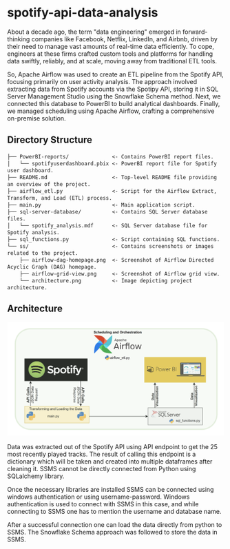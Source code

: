 # spotify-api-data-analysis

About a decade ago, the term "data engineering" emerged in forward-thinking companies like Facebook, Netflix, LinkedIn, and Airbnb, driven by their need to manage vast amounts of real-time data efficiently. To cope, engineers at these firms crafted custom tools and platforms for handling data swiftly, reliably, and at scale, moving away from traditional ETL tools.

So, Apache Airflow was used to create an ETL pipeline from the Spotify API, focusing primarily on user activity analysis. The approach involved extracting data from Spotify accounts via the Spotipy API, storing it in SQL Server Management Studio using the Snowflake Schema method. Next, we connected this database to PowerBI to build analytical dashboards. Finally, we managed scheduling using Apache Airflow, crafting a comprehensive on-premise solution.

## Directory Structure
```
├── PowerBI-reports/              <- Contains PowerBI report files.
│   └── spotifyuserdashboard.pbix <- PowerBI report file for Spotify user dashboard.
├── README.md                     <- Top-level README file providing an overview of the project.
├── airflow_etl.py                <- Script for the Airflow Extract, Transform, and Load (ETL) process.
├── main.py                       <- Main application script.
├── sql-server-database/          <- Contains SQL Server database files.
│   └── spotify_analysis.mdf      <- SQL Server database file for Spotify analysis.
├── sql_functions.py              <- Script containing SQL functions.
└── ss/                           <- Contains screenshots or images related to the project.
    ├── airflow-dag-homepage.png  <- Screenshot of Airflow Directed Acyclic Graph (DAG) homepage.
    ├── airflow-grid-view.png     <- Screenshot of Airflow grid view.
    └── architecture.png          <- Image depicting project architecture.
```

## Architecture

![Architecture](ss/architecture.png)

Data was extracted out of the Spotify API using API endpoint to get the 25 most recently played tracks. The result of calling this endpoint is a dictionary which will be taken and created into multiple dataframes after cleaning it. SSMS cannot be directly connected from Python using SQLalchemy library.

Once the necessary libraries are installed SSMS can be connected using windows authentication or using username-password. Windows authentication is used to connect with SSMS in this case, and while connecting to SSMS one has to mention the username and database name.

After a successful connection one can load the data directly from python to SSMS. The Snowflake Schema approach was followed to store the data in SSMS.

